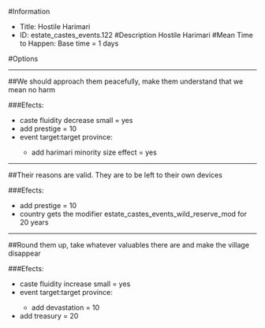 #Information
 - Title: Hostile Harimari
 - ID: estate_castes_events.122
#Description
Hostile Harimari
#Mean Time to Happen:
Base time = 1 days

#Options

___
##We should approach them peacefully, make them understand that we mean no harm

###Efects:<ul><li>caste fluidity decrease small = yes</li><li>add prestige = 10</li><li>event target:target province:</li><ul><li>add harimari minority size effect = yes</li></ul></ul>

___
##Their reasons are valid. They are to be left to their own devices

###Efects:<ul><li>add prestige = 10</li><li>country gets the modifier estate_castes_events_wild_reserve_mod for 20 years</li></ul>

___
##Round them up, take whatever valuables there are and make the village disappear

###Efects:<ul><li>caste fluidity increase small = yes</li><li>event target:target province:</li><ul><li>add devastation = 10</li></ul><li>add treasury = 20</li></ul>
